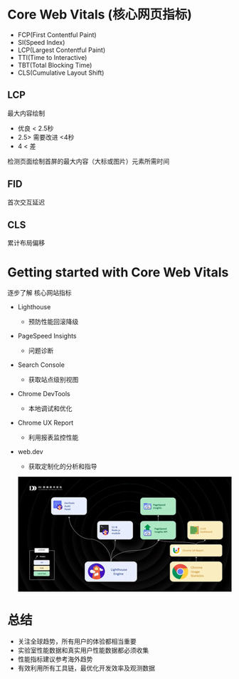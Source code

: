 # Core Web Vitals (核心网页指标)
* FCP(First Contentful Paint)
* SI(Speed Index)
* LCP(Largest Contentful Paint)
* TTI(Time to Interactive)
* TBT(Total Blocking Time)
* CLS(Cumulative Layout Shift)

## LCP
最大内容绘制
* 优良 < 2.5秒
* 2.5> 需要改进 <4秒
* 4 < 差

检测页面绘制首屏的最大内容（大标或图片）元素所需时间
## FID
首次交互延迟

## CLS
累计布局偏移

# Getting started with Core Web Vitals
逐步了解 核心网站指标

* Lighthouse

  * 预防性能回滚降级
* PageSpeed Insights

  * 问题诊断
* Search Console

  * 获取站点级别视图
* Chrome DevTools

  * 本地调试和优化
* Chrome UX Report

  * 利用报表监控性能
* web.dev
  * 获取定制化的分析和指导

  ![工具](./assets/d2_gongju.png)
# 总结
* 关注全球趋势，所有用户的体验都相当重要
* 实验室性能数据和真实用户性能数据都必须收集
* 性能指标建议参考海外趋势
* 有效利用所有工具链，最优化开发效率及观测数据
